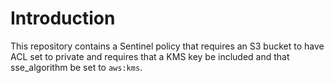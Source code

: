# Introduction
This repository contains a Sentinel policy that requires an S3 bucket to have ACL set to private and requires that a KMS key be included and that sse_algorithm be set to `aws:kms`.
